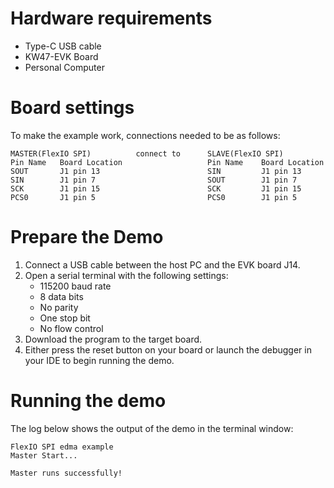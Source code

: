 Hardware requirements
=====================
- Type-C USB cable
- KW47-EVK Board
- Personal Computer

Board settings
============
To make the example work, connections needed to be as follows:
~~~~~~~~~~~~~~~~~~~~~~~~~~~~~~~~~~~~~~~~~~~~~~~~~~~~~~~~~~~~~~~~~~~~~~
MASTER(FlexIO SPI)          connect to      SLAVE(FlexIO SPI)
Pin Name   Board Location                   Pin Name    Board Location
SOUT       J1 pin 13                        SIN         J1 pin 13
SIN        J1 pin 7                         SOUT        J1 pin 7
SCK        J1 pin 15                        SCK         J1 pin 15
PCS0       J1 pin 5                         PCS0        J1 pin 5
~~~~~~~~~~~~~~~~~~~~~~~~~~~~~~~~~~~~~~~~~~~~~~~~~~~~~~~~~~~~~~~~~~~~~~

Prepare the Demo
================
1.  Connect a USB cable between the host PC and the EVK board J14.
2.  Open a serial terminal with the following settings:
    - 115200 baud rate
    - 8 data bits
    - No parity
    - One stop bit
    - No flow control
3.  Download the program to the target board.
4.  Either press the reset button on your board or launch the debugger in your IDE to begin running the demo.

Running the demo
================
The log below shows the output of the demo in the terminal window:
~~~~~~~~~~~~~~~~~~~~~~~~~~~~~~~~~~~
FlexIO SPI edma example
Master Start...

Master runs successfully!
~~~~~~~~~~~~~~~~~~~~~~~~~~~~~~~~~~~
